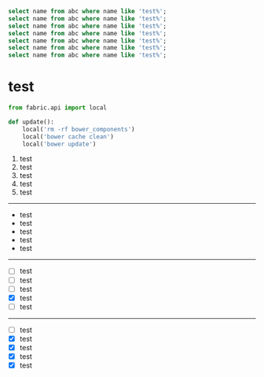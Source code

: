 ```sql
select name from abc where name like 'test%';
select name from abc where name like 'test%';
select name from abc where name like 'test%';
select name from abc where name like 'test%';
select name from abc where name like 'test%';
select name from abc where name like 'test%';
select name from abc where name like 'test%';
```


# test


```python
from fabric.api import local

def update():
    local('rm -rf bower_components')
    local('bower cache clean')
    local('bower update')
```


1. test
1. test
1. test
1. test
1. test

---

- test
- test
- test
- test
- test

---
  
- [ ] test
- [ ] test
- [ ] test
- [x] test
- [ ] test

---

- [ ] test
- [x] test
- [x] test
- [x] test
- [x] test
